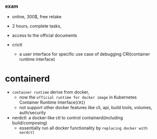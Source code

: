 ### exam
- online, 300$, free retake
- 2 hours, complete tasks,
- access to the official documents

- crictl 
    - a user interface for specific use case of debugging CRI(container runtime interface)


# containerd
- `container runtime` derive from docker, 
    - now the `official runtime for docker image` in Kubernetes Container Runtime Interface(`CRI`)
    - not support other docker features like cli, api, build tools, volumes, auth/security
- nerdctl: a docker-like ctl to control containerd(including build/composing)
    - essentially run all docker functionality by `replacing docker with nerdctl`
